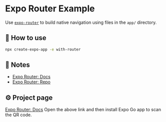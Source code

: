 # Expo Router Example

Use [`expo-router`](https://expo.github.io/router) to build native navigation using files in the `app/` directory.

## 🚀 How to use

```sh
npx create-expo-app -e with-router
```

## 📝 Notes

- [Expo Router: Docs](https://expo.github.io/router)
- [Expo Router: Repo](https://github.com/expo/router)

## ⚙️ Project page

[Expo Router: Docs](https://expo.dev/@vamnguyen/react-native-jobs?serviceType=classic&distribution=expo-go)
Open the above link and then install Expo Go app to scan the QR code.
